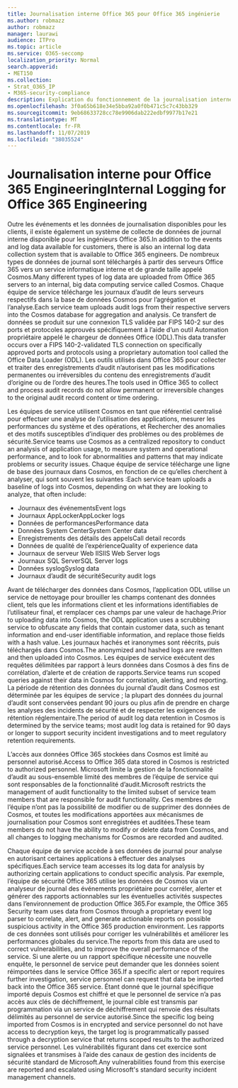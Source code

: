 ```yaml
---
title: Journalisation interne Office 365 pour Office 365 ingénierie
ms.author: robmazz
author: robmazz
manager: laurawi
audience: ITPro
ms.topic: article
ms.service: O365-seccomp
localization_priority: Normal
search.appverid:
- MET150
ms.collection:
- Strat_O365_IP
- M365-security-compliance
description: Explication du fonctionnement de la journalisation interne pour Office 365 Engineering Teams.
ms.openlocfilehash: 3f0a65b618e34e5bba92a0f0b471c5c7c43bb329
ms.sourcegitcommit: 9eb68633728cc78e9906dab222edbf9977b17e21
ms.translationtype: MT
ms.contentlocale: fr-FR
ms.lasthandoff: 11/07/2019
ms.locfileid: "38035524"
---
```

# <a name="internal-logging-for-office-365-engineering"></a><span data-ttu-id="95615-103">Journalisation interne pour Office 365 Engineering</span><span class="sxs-lookup"><span data-stu-id="95615-103">Internal Logging for Office 365 Engineering</span></span>

<span data-ttu-id="95615-104">Outre les événements et les données de journalisation disponibles pour les clients, il existe également un système de collecte de données de journal interne disponible pour les ingénieurs Office 365.</span><span class="sxs-lookup"><span data-stu-id="95615-104">In addition to the events and log data available for customers, there is also an internal log data collection system that is available to Office 365 engineers.</span></span> <span data-ttu-id="95615-105">De nombreux types de données de journal sont téléchargés à partir des serveurs Office 365 vers un service informatique interne et de grande taille appelé Cosmos.</span><span class="sxs-lookup"><span data-stu-id="95615-105">Many different types of log data are uploaded from Office 365 servers to an internal, big data computing service called Cosmos.</span></span> <span data-ttu-id="95615-106">Chaque équipe de service télécharge les journaux d’audit de leurs serveurs respectifs dans la base de données Cosmos pour l’agrégation et l’analyse.</span><span class="sxs-lookup"><span data-stu-id="95615-106">Each service team uploads audit logs from their respective servers into the Cosmos database for aggregation and analysis.</span></span> <span data-ttu-id="95615-107">Ce transfert de données se produit sur une connexion TLS validée par FIPS 140-2 sur des ports et protocoles approuvés spécifiquement à l’aide d’un outil Automation propriétaire appelé le chargeur de données Office (ODL).</span><span class="sxs-lookup"><span data-stu-id="95615-107">This data transfer occurs over a FIPS 140-2-validated TLS connection on specifically approved ports and protocols using a proprietary automation tool called the Office Data Loader (ODL).</span></span> <span data-ttu-id="95615-108">Les outils utilisés dans Office 365 pour collecter et traiter des enregistrements d’audit n’autorisent pas les modifications permanentes ou irréversibles du contenu des enregistrements d’audit d’origine ou de l’ordre des heures.</span><span class="sxs-lookup"><span data-stu-id="95615-108">The tools used in Office 365 to collect and process audit records do not allow permanent or irreversible changes to the original audit record content or time ordering.</span></span>

<span data-ttu-id="95615-109">Les équipes de service utilisent Cosmos en tant que référentiel centralisé pour effectuer une analyse de l’utilisation des applications, mesurer les performances du système et des opérations, et Rechercher des anomalies et des motifs susceptibles d’indiquer des problèmes ou des problèmes de sécurité.</span><span class="sxs-lookup"><span data-stu-id="95615-109">Service teams use Cosmos as a centralized repository to conduct an analysis of application usage, to measure system and operational performance, and to look for abnormalities and patterns that may indicate problems or security issues.</span></span> <span data-ttu-id="95615-110">Chaque équipe de service télécharge une ligne de base des journaux dans Cosmos, en fonction de ce qu’elles cherchent à analyser, qui sont souvent les suivantes :</span><span class="sxs-lookup"><span data-stu-id="95615-110">Each service team uploads a baseline of logs into Cosmos, depending on what they are looking to analyze, that often include:</span></span>

- <span data-ttu-id="95615-111">Journaux des événements</span><span class="sxs-lookup"><span data-stu-id="95615-111">Event logs</span></span>
- <span data-ttu-id="95615-112">Journaux AppLocker</span><span class="sxs-lookup"><span data-stu-id="95615-112">AppLocker logs</span></span>
- <span data-ttu-id="95615-113">Données de performances</span><span class="sxs-lookup"><span data-stu-id="95615-113">Performance data</span></span>
- <span data-ttu-id="95615-114">Données System Center</span><span class="sxs-lookup"><span data-stu-id="95615-114">System Center data</span></span>
- <span data-ttu-id="95615-115">Enregistrements des détails des appels</span><span class="sxs-lookup"><span data-stu-id="95615-115">Call detail records</span></span>
- <span data-ttu-id="95615-116">Données de qualité de l’expérience</span><span class="sxs-lookup"><span data-stu-id="95615-116">Quality of experience data</span></span>
- <span data-ttu-id="95615-117">Journaux de serveur Web IIS</span><span class="sxs-lookup"><span data-stu-id="95615-117">IIS Web Server logs</span></span>
- <span data-ttu-id="95615-118">Journaux SQL Server</span><span class="sxs-lookup"><span data-stu-id="95615-118">SQL Server logs</span></span>
- <span data-ttu-id="95615-119">Données syslog</span><span class="sxs-lookup"><span data-stu-id="95615-119">Syslog data</span></span>
- <span data-ttu-id="95615-120">Journaux d’audit de sécurité</span><span class="sxs-lookup"><span data-stu-id="95615-120">Security audit logs</span></span>

<span data-ttu-id="95615-121">Avant de télécharger des données dans Cosmos, l’application ODL utilise un service de nettoyage pour brouiller les champs contenant des données client, tels que les informations client et les informations identifiables de l’utilisateur final, et remplacer ces champs par une valeur de hachage.</span><span class="sxs-lookup"><span data-stu-id="95615-121">Prior to uploading data into Cosmos, the ODL application uses a scrubbing service to obfuscate any fields that contain customer data, such as tenant information and end-user identifiable information, and replace those fields with a hash value.</span></span> <span data-ttu-id="95615-122">Les journaux hachés et iranonymes sont réécrits, puis téléchargés dans Cosmos.</span><span class="sxs-lookup"><span data-stu-id="95615-122">The anonymized and hashed logs are rewritten and then uploaded into Cosmos.</span></span> <span data-ttu-id="95615-123">Les équipes de service exécutent des requêtes délimitées par rapport à leurs données dans Cosmos à des fins de corrélation, d’alerte et de création de rapports.</span><span class="sxs-lookup"><span data-stu-id="95615-123">Service teams run scoped queries against their data in Cosmos for correlation, alerting, and reporting.</span></span> <span data-ttu-id="95615-124">La période de rétention des données du journal d’audit dans Cosmos est déterminée par les équipes de service ; la plupart des données du journal d’audit sont conservées pendant 90 jours ou plus afin de prendre en charge les analyses des incidents de sécurité et de respecter les exigences de rétention réglementaire.</span><span class="sxs-lookup"><span data-stu-id="95615-124">The period of audit log data retention in Cosmos is determined by the service teams; most audit log data is retained for 90 days or longer to support security incident investigations and to meet regulatory retention requirements.</span></span>

<span data-ttu-id="95615-125">L’accès aux données Office 365 stockées dans Cosmos est limité au personnel autorisé.</span><span class="sxs-lookup"><span data-stu-id="95615-125">Access to Office 365 data stored in Cosmos is restricted to authorized personnel.</span></span> <span data-ttu-id="95615-126">Microsoft limite la gestion de la fonctionnalité d’audit au sous-ensemble limité des membres de l’équipe de service qui sont responsables de la fonctionnalité d’audit.</span><span class="sxs-lookup"><span data-stu-id="95615-126">Microsoft restricts the management of audit functionality to the limited subset of service team members that are responsible for audit functionality.</span></span> <span data-ttu-id="95615-127">Ces membres de l’équipe n’ont pas la possibilité de modifier ou de supprimer des données de Cosmos, et toutes les modifications apportées aux mécanismes de journalisation pour Cosmos sont enregistrées et auditées.</span><span class="sxs-lookup"><span data-stu-id="95615-127">These team members do not have the ability to modify or delete data from Cosmos, and all changes to logging mechanisms for Cosmos are recorded and audited.</span></span>

<span data-ttu-id="95615-128">Chaque équipe de service accède à ses données de journal pour analyse en autorisant certaines applications à effectuer des analyses spécifiques.</span><span class="sxs-lookup"><span data-stu-id="95615-128">Each service team accesses its log data for analysis by authorizing certain applications to conduct specific analysis.</span></span> <span data-ttu-id="95615-129">Par exemple, l’équipe de sécurité Office 365 utilise les données de Cosmos via un analyseur de journal des événements propriétaire pour corréler, alerter et générer des rapports actionnables sur les éventuelles activités suspectes dans l’environnement de production Office 365.</span><span class="sxs-lookup"><span data-stu-id="95615-129">For example, the Office 365 Security team uses data from Cosmos through a proprietary event log parser to correlate, alert, and generate actionable reports on possible suspicious activity in the Office 365 production environment.</span></span> <span data-ttu-id="95615-130">Les rapports de ces données sont utilisés pour corriger les vulnérabilités et améliorer les performances globales du service.</span><span class="sxs-lookup"><span data-stu-id="95615-130">The reports from this data are used to correct vulnerabilities, and to improve the overall performance of the service.</span></span> <span data-ttu-id="95615-131">Si une alerte ou un rapport spécifique nécessite une nouvelle enquête, le personnel de service peut demander que les données soient réimportées dans le service Office 365.</span><span class="sxs-lookup"><span data-stu-id="95615-131">If a specific alert or report requires further investigation, service personnel can request that data be imported back into the Office 365 service.</span></span> <span data-ttu-id="95615-132">Étant donné que le journal spécifique importé depuis Cosmos est chiffré et que le personnel de service n’a pas accès aux clés de déchiffrement, le journal cible est transmis par programmation via un service de déchiffrement qui renvoie des résultats délimités au personnel de service autorisé.</span><span class="sxs-lookup"><span data-stu-id="95615-132">Since the specific log being imported from Cosmos is in encrypted and service personnel do not have access to decryption keys, the target log is programmatically passed through a decryption service that returns scoped results to the authorized service personnel.</span></span> <span data-ttu-id="95615-133">Les vulnérabilités figurant dans cet exercice sont signalées et transmises à l’aide des canaux de gestion des incidents de sécurité standard de Microsoft.</span><span class="sxs-lookup"><span data-stu-id="95615-133">Any vulnerabilities found from this exercise are reported and escalated using Microsoft's standard security incident management channels.</span></span>
